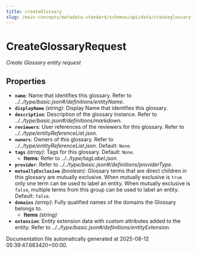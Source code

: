 ```yaml
---
title: createGlossary
slug: /main-concepts/metadata-standard/schemas/api/data/createglossary
---
```


# CreateGlossaryRequest

*Create Glossary entity request*

## Properties

- **`name`**: Name that identifies this glossary. Refer to *../../type/basic.json#/definitions/entityName*.
- **`displayName`** *(string)*: Display Name that identifies this glossary.
- **`description`**: Description of the glossary instance. Refer to *../../type/basic.json#/definitions/markdown*.
- **`reviewers`**: User references of the reviewers for this glossary. Refer to *../../type/entityReferenceList.json*.
- **`owners`**: Owners of this glossary. Refer to *../../type/entityReferenceList.json*. Default: `None`.
- **`tags`** *(array)*: Tags for this glossary. Default: `None`.
  - **Items**: Refer to *../../type/tagLabel.json*.
- **`provider`**: Refer to *../../type/basic.json#/definitions/providerType*.
- **`mutuallyExclusive`** *(boolean)*: Glossary terms that are direct children in this glossary are mutually exclusive. When mutually exclusive is `true` only one term can be used to label an entity. When mutually exclusive is `false`, multiple terms from this group can be used to label an entity. Default: `false`.
- **`domains`** *(array)*: Fully qualified names of the domains the Glossary belongs to.
  - **Items** *(string)*
- **`extension`**: Entity extension data with custom attributes added to the entity. Refer to *../../type/basic.json#/definitions/entityExtension*.


Documentation file automatically generated at 2025-08-12 05:39:47.683420+00:00.
